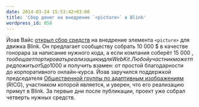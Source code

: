 ```yaml
---
date: 2014-03-24 15:53:42+03:00
title: 'Сбор денег на внедрение `<picture>` в Blink'
wordpress_id: 858
---
```


Йоав Вайс [открыл сбор средств][1] на внедрение элемента `<picture>` для движка Blink. Он предлагает сообществу собрать 10 000 $ в качестве гонорара за написание нужного кода, а если компания соберёт 15 000 $, то обещает портировать реализацию и для WebKit. Любой участник может предложить от 5 до 1000 $ и получить взамен: от простой благодарности до корпоративного онлайн-курса. Йоав заручился поддержкой председателя [Общественной группы по адаптивным изображениям][2] (RICG), участником которой является, и уверен, что его реализацию примут в Blink. За первые дни после публикации, проект уже собрал четверть нужных средств.

[1]: http://www.indiegogo.com/projects/picture-element-implementation-in-blink
[2]: http://responsiveimages.org
